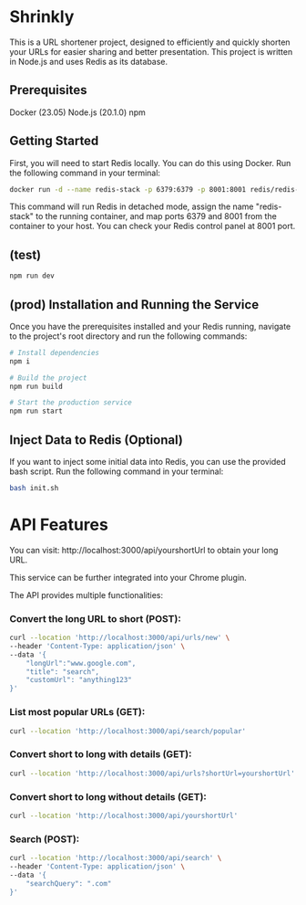# Shrinkly

This is a URL shortener project, designed to efficiently and quickly shorten your URLs for easier sharing and better presentation. This project is written in Node.js and uses Redis as its database. 

## Prerequisites
Docker (23.05)
Node.js (20.1.0)
npm

## Getting Started
First, you will need to start Redis locally. You can do this using Docker. Run the following command in your terminal:
```bash
docker run -d --name redis-stack -p 6379:6379 -p 8001:8001 redis/redis-stack:latest
```
This command will run Redis in detached mode, assign the name "redis-stack" to the running container, and map ports 6379 and 8001 from the container to your host. You can check your Redis control panel at 8001 port.


## (test)
```bash
npm run dev
````


## (prod) Installation and Running the Service
Once you have the prerequisites installed and your Redis running, navigate to the project's root directory and run the following commands:
```bash
# Install dependencies
npm i

# Build the project
npm run build

# Start the production service
npm run start
````

## Inject Data to Redis (Optional)
If you want to inject some initial data into Redis, you can use the provided bash script. Run the following command in your terminal:
```bash
bash init.sh
````

# API Features
You can visit: http://localhost:3000/api/yourshortUrl to obtain your long URL.

This service can be further integrated into your Chrome plugin.

The API provides multiple functionalities:

### Convert the long URL to short (POST):
```bash
curl --location 'http://localhost:3000/api/urls/new' \
--header 'Content-Type: application/json' \
--data '{
    "longUrl":"www.google.com",
    "title": "search",
    "customUrl": "anything123"
}'
```
### List most popular URLs (GET):
```bash
curl --location 'http://localhost:3000/api/search/popular'
```
### Convert short to long with details (GET):
```bash
curl --location 'http://localhost:3000/api/urls?shortUrl=yourshortUrl'
```
### Convert short to long without details (GET):
```bash
curl --location 'http://localhost:3000/api/yourshortUrl'
```
### Search (POST):
```bash
curl --location 'http://localhost:3000/api/search' \
--header 'Content-Type: application/json' \
--data '{
    "searchQuery": ".com"
}'
```
